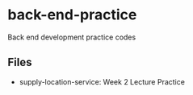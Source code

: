 # back-end-practice
Back end development practice codes
## Files
- supply-location-service: Week 2 Lecture Practice

